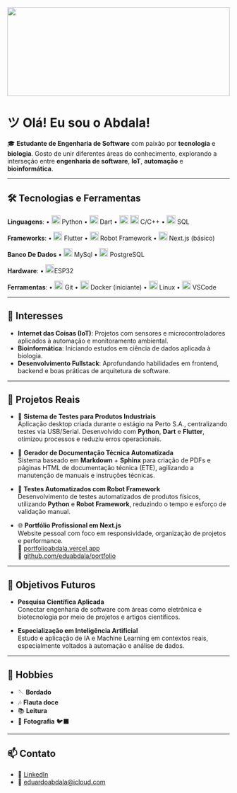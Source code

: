 <img src="https://upload.wikimedia.org/wikipedia/commons/3/31/Stable_puffer_animation.gif" width="100%" height="200px" style="object-fit: cover;" />

# ツ Olá! Eu sou o Abdala!

🎓 **Estudante de Engenharia de Software** com paixão por **tecnologia** e **biologia**. Gosto de unir diferentes áreas do conhecimento, explorando a interseção entre **engenharia de software**, **IoT**, **automação** e **bioinformática**.

---

## 🛠️ Tecnologias e Ferramentas

**Linguagens**: 
• <img src="https://img.icons8.com/?size=100&id=13441&format=png&color=000000" width="20px" height="20px" style="object-fit: cover;" /> Python 
• <img src="https://img.icons8.com/?size=100&id=7AFcZ2zirX6Y&format=png&color=000000" width="20px" height="20px" style="object-fit: cover;" /> Dart 
• <img src="https://img.icons8.com/?size=100&id=40670&format=png&color=000000" width="20px" height="20px" style="object-fit: cover;" /> <img src="https://img.icons8.com/?size=100&id=40669&format=png&color=000000" width="20px" height="20px" style="object-fit: cover;" /> C/C++  • <img src="https://img.icons8.com/?size=100&id=J6KcaRLsTgpZ&format=png&color=000000" width="20px" height="20px" style="object-fit: cover;" /> SQL

**Frameworks**: 
• <img src="https://img.icons8.com/?size=100&id=7I3BjCqe9rjG&format=png&color=000000" width="20px" height="20px" style="object-fit: cover;" /> Flutter 
• <img src="https://www.svgrepo.com/show/374049/robotframework.svg" width="20px" height="20px" style="object-fit: cover;" /> Robot Framework 
• <img src="https://img.icons8.com/?size=100&id=yUdJlcKanVbh&format=png&color=000000" width="20px" height="20px" style="object-fit: cover;" /> Next.js (básico)

**Banco De Dados**
• <img src="https://img.icons8.com/?size=100&id=9nLaR5KFGjN0&format=png&color=000000" width="20px" height="20px" style="object-fit: cover;" /> MySql
• <img src="https://img.icons8.com/?size=100&id=38561&format=png&color=000000" width="20px" height="20px" style="object-fit: cover;" /> PostgreSQL


**Hardware**: 
• <img src="https://cdn.iconscout.com/icon/free/png-512/free-espressif-logo-icon-download-in-svg-png-gif-file-formats--brand-company-business-brands-pack-logos-icons-2285012.png?f=webp&w=256" width="20px" height="20px" style="object-fit: cover;" />ESP32

**Ferramentas**:
• <img src="https://img.icons8.com/?size=100&id=20906&format=png&color=000000" width="20px" height="20px" style="object-fit: cover;" /> Git 
• <img src="https://img.icons8.com/?size=100&id=cdYUlRaag9G9&format=png&color=000000" width="20px" height="20px" style="object-fit: cover;" /> Docker (iniciante) 
• <img src="https://img.icons8.com/?size=100&id=17842&format=png&color=000000" width="20px" height="20px" style="object-fit: cover;" /> Linux 
• <img src="https://img.icons8.com/?size=100&id=0OQR1FYCuA9f&format=png&color=000000" width="20px" height="20px" style="object-fit: cover;" /> VSCode

---

## 🌱 Interesses

- **Internet das Coisas (IoT)**: Projetos com sensores e microcontroladores aplicados à automação e monitoramento ambiental.
- **Bioinformática**: Iniciando estudos em ciência de dados aplicada à biologia.
- **Desenvolvimento Fullstack**: Aprofundando habilidades em frontend, backend e boas práticas de arquitetura de software.

---

## 🚀 Projetos Reais

- 🧪 **Sistema de Testes para Produtos Industriais**  
  Aplicação desktop criada durante o estágio na Perto S.A., centralizando testes via USB/Serial. Desenvolvido com **Python**, **Dart** e **Flutter**, otimizou processos e reduziu erros operacionais.

- 🧾 **Gerador de Documentação Técnica Automatizada**  
  Sistema baseado em **Markdown** + **Sphinx** para criação de PDFs e páginas HTML de documentação técnica (ETE), agilizando a manutenção de manuais e instruções técnicas.

- 🧪 **Testes Automatizados com Robot Framework**  
  Desenvolvimento de testes automatizados de produtos físicos, utilizando **Python** e **Robot Framework**, reduzindo o tempo e esforço de validação manual.

- 🌐 **Portfólio Profissional em Next.js**  
  Website pessoal com foco em responsividade, organização de projetos e performance.  
  🔗 [portfolioabdala.vercel.app](https://portfolioabdala.vercel.app)  
  📂 [github.com/eduabdala/portfolio](https://github.com/eduabdala/portfolio)

---

## 🎯 Objetivos Futuros

- **Pesquisa Científica Aplicada**  
  Conectar engenharia de software com áreas como eletrônica e biotecnologia por meio de projetos e artigos científicos.

- **Especialização em Inteligência Artificial**  
  Estudo e aplicação de IA e Machine Learning em contextos reais, especialmente voltados à automação e análise de dados.

---

## 🎨 Hobbies

- 🪡 **Bordado**
- 🎶 **Flauta doce**
- 📚 **Leitura**
- 📸 **Fotografia** 🐦‍⬛ 

---

## 📫 Contato

- 🔗 [LinkedIn](https://www.linkedin.com/in/eduardo-silva-abdala)
- 📧 eduardoabdala@icloud.com

